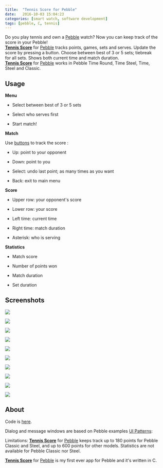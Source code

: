 ```yaml
---
title:  "Tennis Score for Pebble"
date:   2016-10-03 15:04:23
categories: [smart watch, software development]
tags: [pebble, C, tennis]
---
```

Do you play tennis and own a [Pebble][pebble] watch? Now you can keep track of the score in your Pebble! <br>
[**Tennis Score**][pebbleapp] for [Pebble][pebble] tracks points, games, sets and serves. Update the score by pressing a button. Choose between best of 3 or 5 sets; tiebreak for all sets. Shows both current time and match duration.
<br>[**Tennis Score**][pebbleapp] for [Pebble][pebble] works in Pebble Time Round, Time Steel, Time, Steel and Classic.

## Usage
**Menu**

- Select between best of 3 or 5 sets

- Select who serves first

- Start match!

**Match**

Use [buttons](http://i.imgur.com/4i9NeDU.jpg) to track the score :

- Up: point to your opponent

- Down: point to you

- Select: undo last point; as many times as you want

- Back: exit to main menu

**Score**

- Upper row: your opponent's score

- Lower row: your score

- Left time: current time

- Right time: match duration

- Asterisk: who is serving

**Statistics**

- Match score

- Number of points won

- Match duration

- Set duration

## Screenshots

![](../../images/pebble-time-round-black-menu.png)

![](../../images/pebble-time-red-menu.png)

![](../../images/pebble-time-round-red-score.png)

![](../../images/pebble-time-black_score.png)

![](../../images/pebble-orange-score.png)

![](../../images/pebble-time-round-black-sets.png)

![](../../images/pebble-time-red-points-won.png)

![](../../images/pebble-time-red-match-duration.png)

![](../../images/pebble-time-round-red-sets-duration.png)

![](../../images/pebble-time-round-red-sets-duration-2.png)


## About
Code is [here](https://github.com/gborobio73/tennis-score-c).

Dialog and message windows are based on Pebble examples [UI Patterns](https://github.com/pebble-examples/ui-patterns):

Limitations: [**Tennis Score**][pebbleapp] for [Pebble][pebble] keeps track up to 180 points for Pebble Classic and Steel, and up to 600 points for other models. Statistics are not available for Pebble Classic nor Steel.

[**Tennis Score**][pebbleapp] for [Pebble][pebble] is my first ever app for Pebble and it's written in C.

[pebbleapp]: https://apps.getpebble.com/applications/57b1c129bb85ed22da0004ce
[pebble]: https://www.pebble.com/
